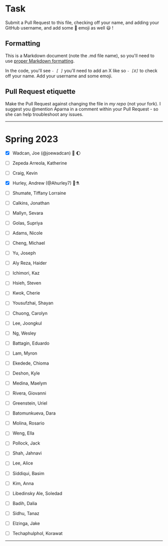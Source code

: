 # Task
Submit a Pull Request to this file, checking off your name, and adding your GitHub username, and add some :rocket: emoji as well :smiley: ! 

## Formatting
This is a Markdown document (note the .md file name), so you'll need to use [proper Markdown formatting](https://help.github.com/articles/basic-writing-and-formatting-syntax/#task-lists). 

In the code, you'll see *`- [ ]`* you'll need to add an X like so *`- [X]`* to check off your name. Add your username and some emoji.

## Pull Request etiquette
Make the Pull Request against changing the file in _my repo_ (not your fork). I suggest you @mention Aparna in a comment within your Pull Request - so she can help troubleshoot any issues.  

------------

# Spring 2023

- [X] Wadcan, Joe (@joewadcan) 🚀 🌔

- [ ] Zepeda Arreola, Katherine

- [ ] Craig, Kevin

- [X] Hurley, Andrew (@Ahurley7) 🥇⚗️

- [ ] Shumate, Tiffany Lorraine

- [ ] Calkins, Jonathan

- [ ] Mallyn, Sevara

- [ ] Golas, Supriya

- [ ] Adams, Nicole

- [ ] Cheng, Michael

- [ ] Yu, Joseph

- [ ] Aly Reza, Haider

- [ ] Ichimori, Kaz

- [ ] Hsieh, Steven

- [ ] Kwok, Cherie

- [ ] Yousufzhai, Shayan

- [ ] Chuong, Carolyn

- [ ] Lee, Joongkul

- [ ] Ng, Wesley

- [ ] Battagin, Eduardo

- [ ] Lam, Myron

- [ ] Ekedede, Chioma

- [ ] Deshon, Kyle

- [ ] Medina, Maelym

- [ ] Rivera, Giovanni

- [ ] Greenstein, Uriel

- [ ] Batomunkueva, Dara

- [ ] Molina, Rosario

- [ ] Weng, Ella

- [ ] Pollock, Jack

- [ ] Shah, Jahnavi

- [ ] Lee, Alice

- [ ] Siddiqui, Basim

- [ ] Kim, Anna

- [ ] Libedinsky Ale, Soledad

- [ ] Badih, Dalia

- [ ] Sidhu, Tanaz

- [ ] Elzinga, Jake

- [ ] Techaphulphol, Korawat


-----------------



